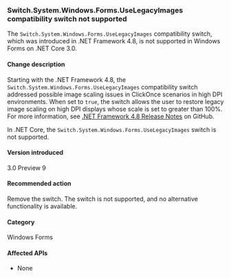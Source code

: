 ### Switch.System.Windows.Forms.UseLegacyImages compatibility switch not supported

The `Switch.System.Windows.Forms.UseLegacyImages` compatibility switch, which was introduced in .NET Framework 4.8, is not supported in Windows Forms on .NET Core 3.0.

#### Change description

Starting with the .NET Framework 4.8, the `Switch.System.Windows.Forms.UseLegacyImages` compatibility switch addressed possible image scaling issues in ClickOnce scenarios in high DPI environments. When set to `true`, the switch allows the user to restore legacy image scaling on high DPI displays whose scale is set to greater than 100%. For more information, see [.NET Framework 4.8 Release Notes](https://github.com/microsoft/dotnet/blob/master/releases/net48/dotnet48-changes.md#clickonce) on GitHub.

In .NET Core, the `Switch.System.Windows.Forms.UseLegacyImages` switch is not supported.

#### Version introduced

3.0 Preview 9

#### Recommended action

Remove the switch. The switch is not supported, and no alternative functionality is available.

#### Category

Windows Forms

#### Affected APIs

- None

<!-- 

### Affected APIs

- Not detectable via API analysis

-->
